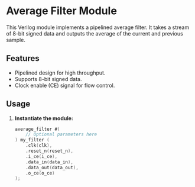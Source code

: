 # Average Filter Module

This Verilog module implements a pipelined average filter. It takes a stream of 8-bit signed data and outputs the average of the current and previous sample.

## Features

* Pipelined design for high throughput.
* Supports 8-bit signed data.
* Clock enable (CE) signal for flow control.

## Usage

1. **Instantiate the module:**

   ```verilog
   average_filter #(
       // Optional parameters here 
   ) my_filter (
       .clk(clk),
       .reset_n(reset_n),
       .i_ce(i_ce),
       .data_in(data_in),
       .data_out(data_out),
       .o_ce(o_ce)
   );